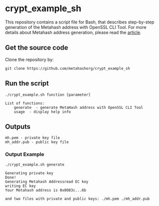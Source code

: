 # crypt_example_sh
This repository contains a script file for Bash, that describes step-by-step generation of the Metahash address with OpenSSL CLI Tool. For more details about Metahash address generation, please read the [article](https://support.metahash.org/hc/en-us/articles/360002712193-Getting-started-with-Metahash-network#h_683619682421524476003219).

## Get the source code

Clone the repository by:

```shell
git clone https://github.com/metahashorg/crypt_example_sh
```

## Run the script

```shell
./crypt_example.sh function [parameter]

List of functions:
    generate  - generate MetaHash address with OpenSSL CLI Tool
    usage  - display help info
```

## Outputs
```shell
mh.pem - private key file
mh_addr.pub - public key file
```
### Output Example
```shell
./crypt_example.sh generate

Generating private key
Done!
Generating Metahash Addressread EC key
writing EC key
Your Metahash address is 0x0083c...6b

and two files with private and public keys: ./mh.pem ./mh_addr.pub
```

